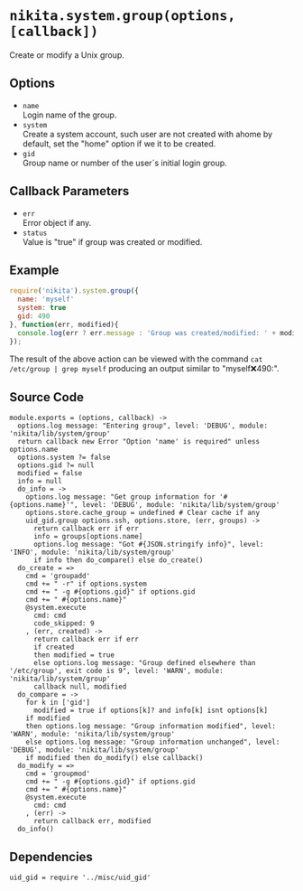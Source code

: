 
# `nikita.system.group(options, [callback])`

Create or modify a Unix group.

## Options

*   `name`   
    Login name of the group.   
*   `system`   
    Create a system account, such user are not created with ahome by default,
    set the "home" option if we it to be created.   
*   `gid`   
    Group name or number of the user´s initial login group.   

## Callback Parameters

*   `err`   
    Error object if any.   
*   `status`   
    Value is "true" if group was created or modified.   

## Example

```js
require('nikita').system.group({
  name: 'myself'
  system: true
  gid: 490
}, function(err, modified){
  console.log(err ? err.message : 'Group was created/modified: ' + modified);
});
```

The result of the above action can be viewed with the command
`cat /etc/group | grep myself` producing an output similar to
"myself:x:490:".

## Source Code

    module.exports = (options, callback) ->
      options.log message: "Entering group", level: 'DEBUG', module: 'nikita/lib/system/group'
      return callback new Error "Option 'name' is required" unless options.name
      options.system ?= false
      options.gid ?= null
      modified = false
      info = null
      do_info = ->
        options.log message: "Get group information for '#{options.name}'", level: 'DEBUG', module: 'nikita/lib/system/group'
        options.store.cache_group = undefined # Clear cache if any
        uid_gid.group options.ssh, options.store, (err, groups) ->
          return callback err if err
          info = groups[options.name]
          options.log message: "Got #{JSON.stringify info}", level: 'INFO', module: 'nikita/lib/system/group'
          if info then do_compare() else do_create()
      do_create = =>
        cmd = 'groupadd'
        cmd += " -r" if options.system
        cmd += " -g #{options.gid}" if options.gid
        cmd += " #{options.name}"
        @system.execute
          cmd: cmd
          code_skipped: 9
        , (err, created) ->
          return callback err if err
          if created
          then modified = true
          else options.log message: "Group defined elsewhere than '/etc/group', exit code is 9", level: 'WARN', module: 'nikita/lib/system/group'
          callback null, modified
      do_compare = ->
        for k in ['gid']
          modified = true if options[k]? and info[k] isnt options[k]
        if modified
        then options.log message: "Group information modified", level: 'WARN', module: 'nikita/lib/system/group'
        else options.log message: "Group information unchanged", level: 'DEBUG', module: 'nikita/lib/system/group'
        if modified then do_modify() else callback()
      do_modify = =>
        cmd = 'groupmod'
        cmd += " -g #{options.gid}" if options.gid
        cmd += " #{options.name}"
        @system.execute
          cmd: cmd
        , (err) ->
          return callback err, modified
      do_info()

## Dependencies

    uid_gid = require '../misc/uid_gid'
